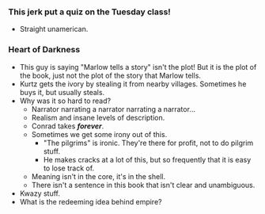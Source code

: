 ### This jerk put a quiz on the Tuesday class!
- Straight unamerican. 

### Heart of Darkness
- This guy is saying "Marlow tells a story" isn't the plot! But it is the plot of the book, just not the plot of the story that Marlow tells.
- Kurtz gets the ivory by stealing it from nearby villages. Sometimes he buys it, but usually steals.
- Why was it so hard to read?
	- Narrator narrating a narrator narrating a narrator...
	- Realism and insane levels of description.
	- Conrad takes ***forever***.
	- Sometimes we get some irony out of this.
		- "The pilgrims" is ironic. They're there for profit, not to do pilgrim stuff.
		- He makes cracks at a lot of this, but so frequently that it is easy to lose track of.
	- Meaning isn't in the core, it's in the shell.
	- There isn't a sentence in this book that isn't clear and unambiguous.
- Kwazy stuff.
- What is the redeeming idea behind empire?